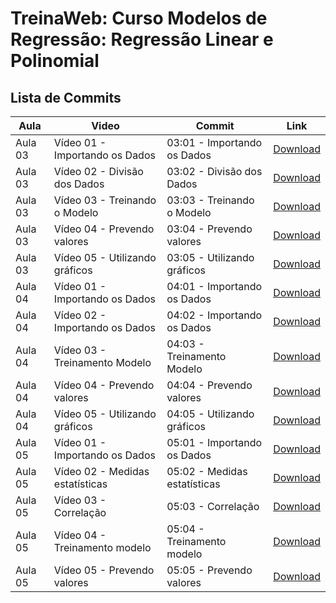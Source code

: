 # TreinaWeb: Curso Modelos de Regressão: Regressão Linear e Polinomial
## Lista de Commits

Aula | Video | Commit | Link
------ | ------ | ------ | ------
Aula 03 | Vídeo 01 - Importando os Dados | 03:01 - Importando os Dados | [Download](https://github.com/treinaweb/treinaweb-modelos-de-regressao-regressao-linear-e-polinomial/archive/5a5346668f71948130bfa2f0b0e6aaa0d6dca6f4.zip)
Aula 03 | Vídeo 02 - Divisão dos Dados | 03:02 - Divisão dos Dados | [Download](https://github.com/treinaweb/treinaweb-modelos-de-regressao-regressao-linear-e-polinomial/archive/6624a36bfb854fe1765bd256048d1b21e7556717.zip)
Aula 03 | Vídeo 03 - Treinando o Modelo | 03:03 - Treinando o Modelo | [Download](https://github.com/treinaweb/treinaweb-modelos-de-regressao-regressao-linear-e-polinomial/archive/df8adbdb37a8fed61e4de55412d81b58e9b873b2.zip)
Aula 03 | Vídeo 04 - Prevendo valores | 03:04 - Prevendo valores | [Download](https://github.com/treinaweb/treinaweb-modelos-de-regressao-regressao-linear-e-polinomial/archive/9b64424f15200ca3b2cea1e085ab25689efffa7d.zip)
Aula 03 | Vídeo 05 - Utilizando gráficos | 03:05 - Utilizando gráficos | [Download](https://github.com/treinaweb/treinaweb-modelos-de-regressao-regressao-linear-e-polinomial/archive/a5aadea6d0ba9cd129012893c69c4beca0a8a241.zip)
Aula 04 | Vídeo 01 - Importando os Dados | 04:01 - Importando os Dados | [Download](https://github.com/treinaweb/treinaweb-modelos-de-regressao-regressao-linear-e-polinomial/archive/d08cb9a538fbec4cf389315b1f7a4fbb1bb48b0b.zip)
Aula 04 | Vídeo 02 - Importando os Dados | 04:02 - Importando os Dados | [Download](https://github.com/treinaweb/treinaweb-modelos-de-regressao-regressao-linear-e-polinomial/archive/dc6442aaf5e9097120734516fe9c04a9c1c64759.zip)
Aula 04 | Vídeo 03 - Treinamento Modelo | 04:03 - Treinamento Modelo | [Download](https://github.com/treinaweb/treinaweb-modelos-de-regressao-regressao-linear-e-polinomial/archive/d5721f2b4026eaa1dfd6a074179260ea39961793.zip)
Aula 04 | Vídeo 04 - Prevendo valores | 04:04 - Prevendo valores | [Download](https://github.com/treinaweb/treinaweb-modelos-de-regressao-regressao-linear-e-polinomial/archive/ae0dc6a7d8d27e7572e46cbf0ff89c8e84ac5a8b.zip)
Aula 04 | Vídeo 05 - Utilizando gráficos | 04:05 - Utilizando gráficos | [Download](https://github.com/treinaweb/treinaweb-modelos-de-regressao-regressao-linear-e-polinomial/archive/1edf9ff2a41cba118713eefc2ef5960cacec20b2.zip)
Aula 05 | Vídeo 01 - Importando os Dados | 05:01 - Importando os Dados | [Download](https://github.com/treinaweb/treinaweb-modelos-de-regressao-regressao-linear-e-polinomial/archive/a34a841d7c72e2ec6ccfed0f0c4b5892c76be044.zip)
Aula 05 | Vídeo 02 - Medidas estatísticas | 05:02 - Medidas estatísticas | [Download](https://github.com/treinaweb/treinaweb-modelos-de-regressao-regressao-linear-e-polinomial/archive/856e40ba1d6d14a9371d21e7501cfcf997c8832a.zip)
Aula 05 | Vídeo 03 - Correlação | 05:03 - Correlação | [Download](https://github.com/treinaweb/treinaweb-modelos-de-regressao-regressao-linear-e-polinomial/archive/bb8308a063c6787687f5267989a403504197d58e.zip)
Aula 05 | Vídeo 04 - Treinamento modelo | 05:04 - Treinamento modelo | [Download](https://github.com/treinaweb/treinaweb-modelos-de-regressao-regressao-linear-e-polinomial/archive/10a38ca122d5cb37e010184552a324e3957674c4.zip)
Aula 05 | Vídeo 05 - Prevendo valores | 05:05 - Prevendo valores | [Download](https://github.com/treinaweb/treinaweb-modelos-de-regressao-regressao-linear-e-polinomial/archive/c61a7e8c66379c3caab2554c52a53197896b0a7f.zip)
